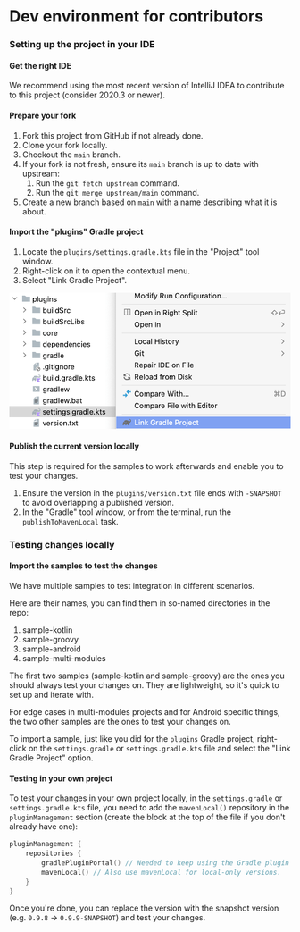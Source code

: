 # Dev environment for contributors

### Setting up the project in your IDE

#### Get the right IDE

We recommend using the most recent version of IntelliJ IDEA to contribute to this project (consider 2020.3 or newer).

#### Prepare your fork

1. Fork this project from GitHub if not already done.
2. Clone your fork locally.
3. Checkout the `main` branch.
4. If your fork is not fresh, ensure its `main` branch is up to date with upstream:
    1. Run the `git fetch upstream` command.
    2. Run the `git merge upstream/main` command.
5. Create a new branch based on `main` with a name describing what it is about.

#### Import the "plugins" Gradle project

1. Locate the `plugins/settings.gradle.kts` file in the "Project" tool window.
2. Right-click on it to open the contextual menu.
3. Select "Link Gradle Project".

![](../../img/link-plugins-gradle-project.png)

#### Publish the current version locally

This step is required for the samples to work afterwards and enable you to test your changes.

1. Ensure the version in the `plugins/version.txt` file ends with `-SNAPSHOT` to avoid overlapping a published version.
2. In the "Gradle" tool window, or from the terminal, run the `publishToMavenLocal` task.

### Testing changes locally

#### Import the samples to test the changes

We have multiple samples to test integration in different scenarios.

Here are their names, you can find them in so-named directories in the repo:

1. sample-kotlin
2. sample-groovy
3. sample-android
4. sample-multi-modules

The first two samples (sample-kotlin and sample-groovy) are the ones you should always test your changes on. They are lightweight, so it's quick to set up and iterate with.

For edge cases in multi-modules projects and for Android specific things, the two other samples are the ones to test your changes on.

To import a sample, just like you did for the `plugins` Gradle project, right-click on the `settings.gradle` or `settings.gradle.kts` file and select the "Link Gradle Project" option.

#### Testing in your own project

To test your changes in your own project locally, in the `settings.gradle` or `settings.gradle.kts` file, you need to add the `mavenLocal()` repository in the `pluginManagement` section (create the block at the top of the file if you don't already have one):

```kotlin
pluginManagement {
    repositories {
        gradlePluginPortal() // Needed to keep using the Gradle plugin portal for other plugins.
        mavenLocal() // Also use mavenLocal for local-only versions.
    }
}
```

Once you're done, you can replace the version with the snapshot version (e.g. `0.9.8` -> `0.9.9-SNAPSHOT`) and test your changes.
